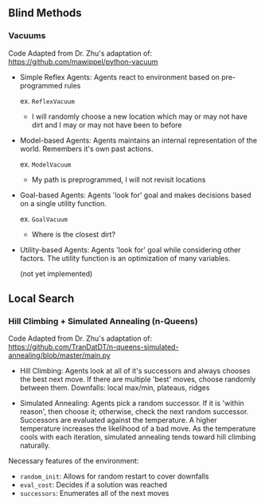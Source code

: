 
## Blind Methods

### Vacuums

Code Adapted from Dr. Zhu's adaptation of: https://github.com/mawippel/python-vacuum

- Simple Reflex Agents: Agents react to environment based on pre-programmed rules

  ex. `ReflexVacuum`
  - I will randomly choose a new location which may or may not have dirt and I may or may not have been to before
  
- Model-based Agents: Agents maintains an internal representation of the world.  Remembers it's own past actions. 

  ex. `ModelVacuum`
  - My path is preprogrammed, I will not revisit locations

- Goal-based Agents: Agents 'look for' goal and makes decisions based on a single utility function.

  ex. `GoalVacuum`
  - Where is the closest dirt?

- Utility-based Agents: Agents 'look for' goal while considering other factors.  The utility function is an optimization of many variables.

  (not yet implemented)

## Local Search

### Hill Climbing + Simulated Annealing (n-Queens)

Code Adapted from Dr. Zhu's adaptation of: https://github.com/TranDatDT/n-queens-simulated-annealing/blob/master/main.py

- Hill Climbing: Agents look at all of it's successors and always chooses the best next move.  If there are multiple 'best' moves, choose randomly between them.  Downfalls: local max/min, plateaus, ridges

- Simulated Annealing: Agents pick a random successor.  If it is 'within reason', then choose it; otherwise, check the next random successor.  Successors are evaluated against the temperature.  A higher temperature increases the likelihood of a bad move.  As the temperature cools with each iteration, simulated annealing tends toward hill climbing naturally.

Necessary features of the environment:
- `random_init`: Allows for random restart to cover downfalls
- `eval_cost`: Decides if a solution was reached
- `successors`: Enumerates all of the next moves
